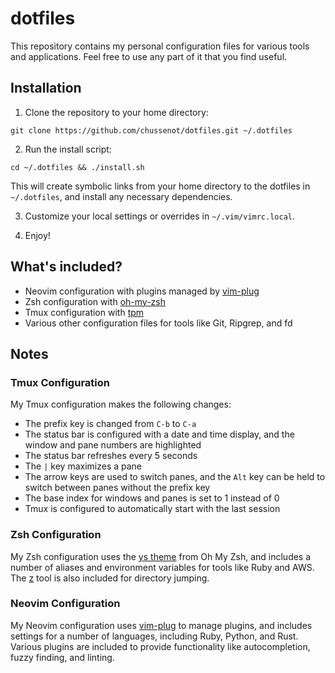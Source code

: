 # dotfiles

This repository contains my personal configuration files for various tools and applications. Feel free to use any part of it that you find useful.

## Installation

1. Clone the repository to your home directory:

```
git clone https://github.com/chussenot/dotfiles.git ~/.dotfiles
```

2. Run the install script:

```
cd ~/.dotfiles && ./install.sh
```

This will create symbolic links from your home directory to the dotfiles in `~/.dotfiles`, and install any necessary dependencies.

3. Customize your local settings or overrides in `~/.vim/vimrc.local`.

4. Enjoy!

## What's included?

- Neovim configuration with plugins managed by [vim-plug](https://github.com/junegunn/vim-plug)
- Zsh configuration with [oh-my-zsh](https://github.com/ohmyzsh/ohmyzsh)
- Tmux configuration with [tpm](https://github.com/tmux-plugins/tpm)
- Various other configuration files for tools like Git, Ripgrep, and fd

## Notes

### Tmux Configuration

My Tmux configuration makes the following changes:

- The prefix key is changed from `C-b` to `C-a`
- The status bar is configured with a date and time display, and the window and pane numbers are highlighted
- The status bar refreshes every 5 seconds
- The `|` key maximizes a pane
- The arrow keys are used to switch panes, and the `Alt` key can be held to switch between panes without the prefix key
- The base index for windows and panes is set to 1 instead of 0
- Tmux is configured to automatically start with the last session

### Zsh Configuration

My Zsh configuration uses the [ys theme](https://github.com/ohmyzsh/ohmyzsh/wiki/Themes#ys) from Oh My Zsh, and includes a number of aliases and environment variables for tools like Ruby and AWS. The [z](https://github.com/rupa/z) tool is also included for directory jumping.

### Neovim Configuration

My Neovim configuration uses [vim-plug](https://github.com/junegunn/vim-plug) to manage plugins, and includes settings for a number of languages, including Ruby, Python, and Rust. Various plugins are included to provide functionality like autocompletion, fuzzy finding, and linting.

